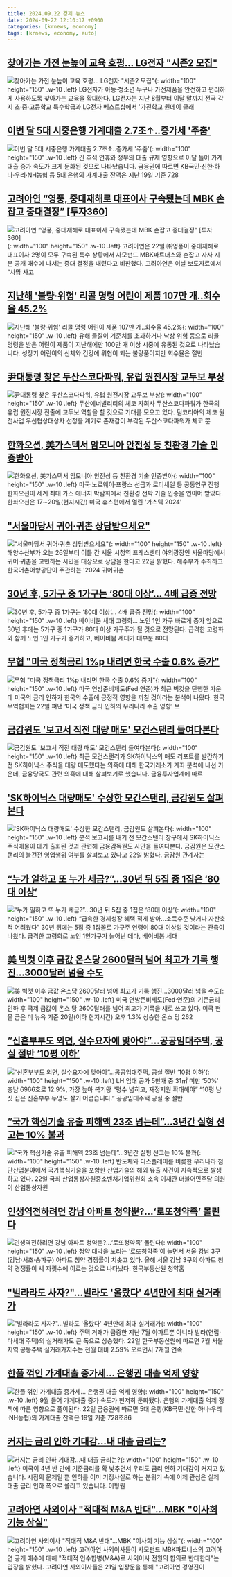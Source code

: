 ```yaml
---
title: 2024.09.22 경제 뉴스
date: 2024-09-22 12:10:17 +0900
categories: [krnews, economy]
tags: [krnews, economy, auto]
---
```

## [찾아가는 가전 눈높이 교육 호평... LG전자 "시즌2 모집"](https://n.news.naver.com/mnews/article/014/0005243467)

![찾아가는 가전 눈높이 교육 호평... LG전자 "시즌2 모집"](https://mimgnews.pstatic.net/image/origin/014/2024/09/22/5243467.jpg?type=nf220_150){: width="100" height="150" .w-10 .left}
LG전자가 아동·청소년 누구나 가전제품을 안전하고 편리하게 사용하도록 찾아가는 교육을 확대한다. LG전자는 지난 8월부터 이달 말까지 전국 각지 초·중·고등학교 특수학급과 LG전자 베스트샵에서 '가전학교 원데이 클래

## [이번 달 5대 시중은행 가계대출 2.7조↑‥증가세 '주춤'](https://n.news.naver.com/mnews/article/214/0001375452)

![이번 달 5대 시중은행 가계대출 2.7조↑‥증가세 '주춤'](https://mimgnews.pstatic.net/image/origin/214/2024/09/22/1375452.jpg?type=nf220_150){: width="100" height="150" .w-10 .left}
긴 추석 연휴와 정부의 대출 규제 영향으로 이달 들어 가계대출 증가 속도가 크게 둔화된 것으로 나타났습니다. 금융권에 따르면 KB국민·신한·하나·우리·NH농협 등 5대 은행의 가계대출 잔액은 지난 19일 기준 728

## [고려아연 “영풍, 중대재해로 대표이사 구속됐는데 MBK 손잡고 중대결정” [투자360]](https://n.news.naver.com/mnews/article/016/0002365005)

![고려아연 “영풍, 중대재해로 대표이사 구속됐는데 MBK 손잡고 중대결정” [투자360]](https://mimgnews.pstatic.net/image/origin/016/2024/09/22/2365005.jpg?type=nf220_150){: width="100" height="150" .w-10 .left}
고려아연은 22일 ㈜영풍이 중대재해로 대표이사 2명이 모두 구속된 특수 상황에서 사모펀드 MBK파트너스와 손잡고 자사 지분 공개 매수에 나서는 중대 결정을 내렸다고 비판했다. 고려아연은 이날 보도자료에서 “사망 사고

## [지난해 '불량·위험' 리콜 명령 어린이 제품 107만 개‥회수율 45.2%](https://n.news.naver.com/mnews/article/214/0001375447)

![지난해 '불량·위험' 리콜 명령 어린이 제품 107만 개‥회수율 45.2%](https://mimgnews.pstatic.net/image/origin/214/2024/09/22/1375447.jpg?type=nf220_150){: width="100" height="150" .w-10 .left}
유해 물질이 기준치를 초과하거나 낙상 위험 등으로 리콜 명령을 받은 어린이 제품이 지난해에만 100만 개 이상 시중에 유통된 것으로 나타났습니다. 성장기 어린이의 신체와 건강에 위협이 되는 불량품이지만 회수율은 절반

## [尹대통령 찾은 두산스코다파워, 유럽 원전시장 교두보 부상](https://n.news.naver.com/mnews/article/018/0005840618)

![尹대통령 찾은 두산스코다파워, 유럽 원전시장 교두보 부상](https://mimgnews.pstatic.net/image/origin/018/2024/09/22/5840618.jpg?type=nf220_150){: width="100" height="150" .w-10 .left}
두산에너빌리티의 체코 자회사 두산스코다파워가 한국의 유럽 원전시장 진출에 교두보 역할을 할 것으로 기대를 모으고 있다. 팀코리아의 체코 원전사업 우선협상대상자 선정을 계기로 존재감이 부각된 두산스코다파워가 체코 뿐

## [한화오션, 美가스텍서 암모니아 안전성 등 친환경 기술 인증받아](https://n.news.naver.com/mnews/article/001/0014940081)

![한화오션, 美가스텍서 암모니아 안전성 등 친환경 기술 인증받아](https://mimgnews.pstatic.net/image/origin/001/2024/09/22/14940081.jpg?type=nf220_150){: width="100" height="150" .w-10 .left}
미국·노르웨이·프랑스 선급과 로터세일 등 공동연구 진행 한화오션이 세계 최대 가스 에너지 박람회에서 친환경 선박 기술 인증을 연이어 받았다. 한화오션은 17∼20일(현지시간) 미국 휴스턴에서 열린 '가스텍 2024'

## ["서울마당서 귀어·귀촌 상담받으세요"](https://n.news.naver.com/mnews/article/001/0014940101)

!["서울마당서 귀어·귀촌 상담받으세요"](https://mimgnews.pstatic.net/image/origin/001/2024/09/22/14940101.jpg?type=nf220_150){: width="100" height="150" .w-10 .left}
해양수산부가 오는 26일부터 이틀 간 서울 시청역 프레스센터 야외광장인 서울마당에서 귀어·귀촌을 고민하는 시민을 대상으로 상담을 한다고 22일 밝혔다. 해수부가 주최하고 한국어촌어항공단이 주관하는 '2024 귀어귀촌

## [30년 후, 5가구 중 1가구는 ‘80대 이상’… 4배 급증 전망](https://n.news.naver.com/mnews/article/366/0001019287)

![30년 후, 5가구 중 1가구는 ‘80대 이상’… 4배 급증 전망](https://mimgnews.pstatic.net/image/origin/366/2024/09/22/1019287.jpg?type=nf220_150){: width="100" height="150" .w-10 .left}
베이비붐 세대 고령화… 노인 1인 가구 빠르게 증가 앞으로 30년 후에는 5가구 중 1가구가 80대 이상 가구주가 될 것으로 전망된다. 급격한 고령화와 함께 노인 1인 가구가 증가하고, 베이비붐 세대가 대부분 80대

## [무협 "미국 정책금리 1%p 내리면 한국 수출 0.6% 증가"](https://n.news.naver.com/mnews/article/016/0002365004)

![무협 "미국 정책금리 1%p 내리면 한국 수출 0.6% 증가"](https://mimgnews.pstatic.net/image/origin/016/2024/09/22/2365004.jpg?type=nf220_150){: width="100" height="150" .w-10 .left}
미국 연방준비제도(Fed·연준)가 최근 빅컷을 단행한 가운데 미국의 금리 인하가 한국의 수출에 긍정적 영향을 끼칠 것이라는 분석이 나왔다. 한국무역협회는 22일 펴낸 ‘미국 정책 금리 인하의 우리나라 수출 영향’ 보

## [금감원도 '보고서 직전 대량 매도' 모건스탠리 들여다본다](https://n.news.naver.com/mnews/article/214/0001375446)

![금감원도 '보고서 직전 대량 매도' 모건스탠리 들여다본다](https://mimgnews.pstatic.net/image/origin/214/2024/09/22/1375446.jpg?type=nf220_150){: width="100" height="150" .w-10 .left}
최근 모건스탠리가 SK하이닉스의 매도 리포트를 발간하기 전 SK하이닉스 주식을 대량 매도했다는 의혹에 대해 한국거래소가 계좌 분석에 나선 가운데, 금융당국도 관련 의혹에 대해 살펴보기로 했습니다. 금융투자업계에 따르

## ['SK하이닉스 대량매도' 수상한 모간스탠리, 금감원도 살펴본다](https://n.news.naver.com/mnews/article/008/0005092001)

!['SK하이닉스 대량매도' 수상한 모간스탠리, 금감원도 살펴본다](https://mimgnews.pstatic.net/image/origin/008/2024/09/22/5092001.jpg?type=nf220_150){: width="100" height="150" .w-10 .left}
분석 보고서를 내기 전 모간스탠리 창구에서 SK하이닉스 주식매물이 대거 출회된 것과 관련해 금융감독원도 사안을 들여다본다. 금감원은 모간스탠리의 불건전 영업행위 여부를 살펴보고 있다고 22일 밝혔다. 금감원 관계자는

## [“누가 일하고 또 누가 세금?”…30년 뒤 5집 중 1집은 ‘80대 이상’](https://n.news.naver.com/mnews/article/022/0003970287)

![“누가 일하고 또 누가 세금?”…30년 뒤 5집 중 1집은 ‘80대 이상’](https://mimgnews.pstatic.net/image/origin/022/2024/09/22/3970287.jpg?type=nf220_150){: width="100" height="150" .w-10 .left}
“급속한 경제성장 혜택 적게 받아…소득수준 낮거나 자산축적 어려웠다” 30년 뒤에는 5집 중 1집꼴로 가구주 연령이 80대 이상일 것이라는 관측이 나왔다. 급격한 고령화로 노인 1인가구가 늘어난 데다, 베이비붐 세대

## [美 빅컷 이후 금값 온스당 2600달러 넘어 최고가 기록 행진…3000달러 넘을 수도](https://n.news.naver.com/mnews/article/016/0002364998)

![美 빅컷 이후 금값 온스당 2600달러 넘어 최고가 기록 행진…3000달러 넘을 수도](https://mimgnews.pstatic.net/image/origin/016/2024/09/22/2364998.jpg?type=nf220_150){: width="100" height="150" .w-10 .left}
미국 연방준비제도(Fed·연준)의 기준금리 인하 후 국제 금값이 온스 당 2600달러를 넘어 최고가 기록을 새로 쓰고 있다. 미국 현물 금은 미 뉴욕 기준 20일(이하 현지시간) 오후 1.3% 상승한 온스 당 262

## [“신혼부부도 외면, 실수요자에 맞아야”…공공임대주택, 공실 절반 ‘10평 이하’](https://n.news.naver.com/mnews/article/081/0003481547)

![“신혼부부도 외면, 실수요자에 맞아야”…공공임대주택, 공실 절반 ‘10평 이하’](https://mimgnews.pstatic.net/image/origin/081/2024/09/21/3481547.jpg?type=nf220_150){: width="100" height="150" .w-10 .left}
LH 임대 공가 5만개 중 31㎡ 미만 ‘50%’ 충남 6966호로 12.9%, 가장 높아 복기왕 “평수 넓히고, 재정지원 확대해야” “10평 남짓 집은 신혼부부 두명도 살기 어렵습니다.” 공공임대주택 공실 중 절반

## [“국가 핵심기술 유출 피해액 23조 넘는데”...3년간 실형 선고는 10% 불과](https://n.news.naver.com/mnews/article/009/0005367887)

![“국가 핵심기술 유출 피해액 23조 넘는데”...3년간 실형 선고는 10% 불과](https://mimgnews.pstatic.net/image/origin/009/2024/09/22/5367887.jpg?type=nf220_150){: width="100" height="150" .w-10 .left}
반도체와 디스플레이를 비롯한 우리나라 첨단산업분야에서 국가핵심기술을 포함한 산업기술의 해외 유출 사건이 지속적으로 발생하고 있다. 22일 국회 산업통상자원중소벤처기업위원회 소속 이재관 더불어민주당 의원이 산업통상자원

## [인생역전하려면 강남 아파트 청약뿐?...‘로또청약족’ 몰린다](https://n.news.naver.com/mnews/article/024/0000091742)

![인생역전하려면 강남 아파트 청약뿐?...‘로또청약족’ 몰린다](https://mimgnews.pstatic.net/image/origin/024/2024/09/22/91742.jpg?type=nf220_150){: width="100" height="150" .w-10 .left}
청약 대박을 노리는 ‘로또청약족’이 늘면서 서울 강남 3구(강남·서초·송파구) 아파트 청약 경쟁률이 치솟고 있다. 올해 서울 강남 3구의 아파트 청약 경쟁률이 세 자릿수에 이르는 것으로 나타났다. 한국부동산원 청약홈

## ["빌라라도 사자?"…빌라도 '올랐다' 4년만에 최대 실거래가](https://n.news.naver.com/mnews/article/079/0003940407)

!["빌라라도 사자?"…빌라도 '올랐다' 4년만에 최대 실거래가](https://mimgnews.pstatic.net/image/origin/079/2024/09/22/3940407.jpg?type=nf220_150){: width="100" height="150" .w-10 .left}
주택 거래가 급증한 지난 7월 아파트뿐 아니라 빌라(연립·다세대 주택)의 실거래가도 큰 폭으로 상승했다. 22일 한국부동산원에 따르면 7월 서울지역 공동주택 실거래가지수는 전월 대비 2.59% 오르면서 7개월 연속

## [한풀 꺾인 가계대출 증가세… 은행권 대출 억제 영향](https://n.news.naver.com/mnews/article/366/0001019276)

![한풀 꺾인 가계대출 증가세… 은행권 대출 억제 영향](https://mimgnews.pstatic.net/image/origin/366/2024/09/22/1019276.jpg?type=nf220_150){: width="100" height="150" .w-10 .left}
9월 들어 가계대출 증가 속도가 현저히 둔화됐다. 은행의 가계대출 억제 정책에 따른 영향으로 풀이된다. 22일 금융권에 따르면 5대 은행(KB국민·신한·하나·우리·NH농협)의 가계대출 잔액은 19일 기준 728조86

## [커지는 금리 인하 기대감...내 대출 금리는?](https://n.news.naver.com/mnews/article/052/0002090101)

![커지는 금리 인하 기대감...내 대출 금리는?](https://mimgnews.pstatic.net/image/origin/052/2024/09/22/2090101.jpg?type=nf220_150){: width="100" height="150" .w-10 .left}
미국이 4년 반 만에 기준금리를 확 낮추면서 우리도 금리 인하 기대감이 커지고 있습니다. 시점의 문제일 뿐 인하를 이미 기정사실로 하는 분위기 속에 이제 관심은 실제 대출 금리 인하 폭으로 쏠리고 있습니다. 이형원

## [고려아연 사외이사 "적대적 M&A 반대"…MBK "이사회 기능 상실"](https://n.news.naver.com/mnews/article/031/0000870833)

![고려아연 사외이사 "적대적 M&A 반대"…MBK "이사회 기능 상실"](https://mimgnews.pstatic.net/image/origin/031/2024/09/21/870833.jpg?type=nf220_150){: width="100" height="150" .w-10 .left}
고려아연 사외이사들이 사모펀드 MBK파트너스의 고려아연 공개 매수에 대해 "적대적 인수합병(M&A)로 사외이사 전원의 합의로 반대한다"는 입장을 밝혔다. 고려아연 사외이사들은 21일 입장문을 통해 "고려아연 경영진이

